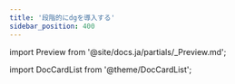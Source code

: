 ```yaml
---
title: '段階的にdgを導入する'
sidebar_position: 400
---
```


import Preview from '@site/docs.ja/partials/\_Preview.md';

<Preview />

import DocCardList from '@theme/DocCardList';

<DocCardList />
